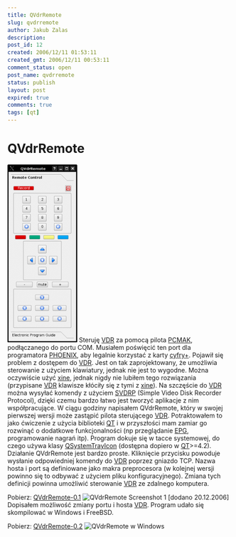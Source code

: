 ```yaml
---
title: QVdrRemote
slug: qvdrremote
author: Jakub Zalas
description: 
post_id: 12
created: 2006/12/11 01:53:11
created_gmt: 2006/12/11 00:53:11
comment_status: open
post_name: qvdrremote
status: publish
layout: post
expired: true
comments: true
tags: [qt]
---
```


<!--Steruję VDR za pomocą pilota PCMAK, podłączanego do portu COM. Musiałem poświęcić ten port dla programatora PHOENIX, aby legalnie korzystać z karty cyfry+. Pojawił się problem z dostępem do VDR. Jest on tak zaprojektowany, że umożliwia sterowanie z użyciem klawiatury, jednak nie jest to wygodne. Można oczywiście użyć xine, jednak nigdy nie lubiłem tego rozwiązania (przypisane VDR klawisze kłóciły się z tymi z xine). Na szczęście do VDR można wysyłać komendy z użyciem SVDRP (Simple Video Disk Recorder Protocol), dzięki czemu bardzo łatwo jest tworzyć aplikacje z nim współpracujące.-->

# QVdrRemote

![QVdrRemote Screenshot 2](/uploads/wp/2009/04/qvdrremote02-157x400.png) Steruję [VDR](http://www.cadsoft.de/vdr/) za pomocą pilota [PCMAK](http://www.pcmak.pl/), podłączanego do portu COM. Musiałem poświęcić ten port dla programatora [PHOENIX](http://www.jakub.zalas.net/PHOENIX), aby legalnie korzystać z karty [cyfry+](http://www.cyfraplus.pl/). Pojawił się problem z dostępem do [VDR](http://www.cadsoft.de/vdr/). Jest on tak zaprojektowany, że umożliwia sterowanie z użyciem klawiatury, jednak nie jest to wygodne. Można oczywiście użyć [xine](http://xinehq.de/), jednak nigdy nie lubiłem tego rozwiązania (przypisane [VDR](http://www.cadsoft.de/vdr/) klawisze kłóciły się z tymi z [xine](http://xinehq.de/)). Na szczęście do [VDR](http://www.cadsoft.de/vdr/) można wysyłać komendy z użyciem [SVDRP](http://www.linuxtv.org/vdrwiki/index.php/Svdrp) (Simple Video Disk Recorder Protocol), dzięki czemu bardzo łatwo jest tworzyć aplikacje z nim współpracujące. W ciągu godziny napisałem QVdrRemote, który w swojej pierwszej wersji może zastąpić pilota sterującego [VDR](http://www.cadsoft.de/vdr/). Potraktowałem to jako ćwiczenie z użycia biblioteki [QT](http://www.trolltech.com/products/qt) i w przyszłości mam zamiar go rozwinąć o dodatkowe funkcjonalności (np przeglądanie [EPG](http://en.wikipedia.org/wiki/Electronic_program_guide), programowanie nagrań itp). Program dokuje się w tacce systemowej, do czego używa klasy [QSystemTrayIcon](http://doc.trolltech.com/4.2/qsystemtrayicon.html) (dostępna dopiero w [QT](http://www.trolltech.com/products/qt)>=4.2). Działanie QVdrRemote jest bardzo proste. Kliknięcie przycisku powoduje wysłanie odpowiedniej komendy do [VDR](http://www.cadsoft.de/vdr/) poprzez gniazdo TCP. Nazwa hosta i port są definiowane jako makra preprocesora (w kolejnej wersji powinno się to odbywać z użyciem pliku konfiguracyjnego). Zmiana tych definicji powinna umożliwić sterowanie [VDR](http://www.cadsoft.de/vdr/) ze zdalnego komputera. 

Pobierz: [QVdrRemote-0.1](/uploads/wp/2009/04/qvdrremote-0.1.tgz) ![QVdrRemote Screenshot 1](http://www.zalas.pl/uploads/wp/2009/04/qvdrremote01-300x240.png) [dodano 20.12.2006] Dopisałem możliwość zmiany portu i hosta [VDR](http://www.cadsoft.de/vdr/). Program udało się skompilować w Windows i FreeBSD. 

Pobierz: [QVdrRemote-0.2](/uploads/wp/2009/04/qvdrremote-0.2.tgz) ![QVdrRemote w Windows](http://www.zalas.pl/uploads/wp/2009/04/qvdrremote_win2-400x300.png)
